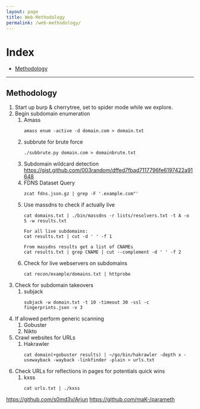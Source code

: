 ```yaml
---
layout: page
title: Web-Methodology
permalink: /web-methodology/
---
```


# Index
* [Methodology](#methodology)

---

## Methodology

1. Start up burp & cherrytree, set to spider mode while we explore.
2. Begin subdomain enumeration
    1. Amass
        ```
        amass enum -active -d domain.com > domain.txt
        ```
    2. subbrute for brute force
        ```
        ./subbrute.py domain.com > domainbrute.txt
        ```
    3. Subdomain wildcard detection https://gist.github.com/003random/dffed7fbad7117796fe6197422a91648
    4. FDNS Dataset Query
        ```
        zcat fdns.json.gz | grep -F '.example.com"'
        ```
    5. Use massdns to check if actually live
        ```
        cat domains.txt | ./bin/massdns -r lists/resolvers.txt -t A -o S -w results.txt
        
        For all live subdomains:
        cat results.txt | cut -d ' ' -f 1
        
        From massdns results get a list of CNAMEs
        cat results.txt | grep CNAME | cut --complement -d ' ' -f 2
        ```
    6. Check for live webservers on subdomains
        ```
        cat recon/example/domains.txt | httprobe
        ```
3. Check for subdomain takeovers
    1. subjack
        ```
        subjack -w domain.txt -t 10 -timeout 30 -ssl -c fingerprints.json -v 3
        ```
3. If allowed perform generic scanning
    1. Gobuster
    2. Nikto
5. Crawl websites for URLs
    1. Hakrawler
        ```
        cat domain(+gobuster results) | ~/go/bin/hakrawler -depth x -usewayback -wayback -linkfinder -plain > urls.txt
        ```
6. Check URLs for reflections in pages for potentials quick wins
    1. kxss
        ```
        cat urls.txt | ./kxss
        ```


https://github.com/s0md3v/Arjun
https://github.com/maK-/parameth
